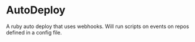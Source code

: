 AutoDeploy
==========

A ruby auto deploy that uses webhooks.  Will run scripts on events on repos defined in a config file.

